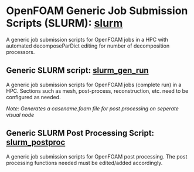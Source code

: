 # OpenFOAM Generic Job Submission Scripts (SLURM): [slurm](/slurm/)

A generic job submission scripts for OpenFOAM jobs in a HPC with automated decomposeParDict editing for number of decomposition processors.

## Generic SLURM script: [slurm_gen_run](/slurm/slurm_gen_run)

A generic job submission scripts for OpenFOAM jobs (complete run) in a HPC. Sections such as mesh, post-process, reconstruction, etc. need to be configured as needed.

*Note: Generates a casename.foam file for post processing on seperate visual node*

## Generic SLURM Post Processing Script: [slurm_postproc](/slurm/slurm_postproc)

A generic job submission scripts for OpenFOAM post processing. The post processing functions needed must be edited/added accordingly.